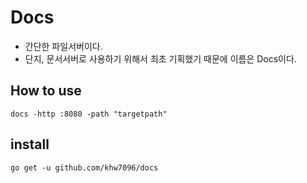 # Docs
- 간단한 파일서버이다.
- 단지, 문서서버로 사용하기 위해서 최초 기획했기 때문에 이름은 Docs이다.

## How to use
```
docs -http :8080 -path "targetpath"
```

## install
```
go get -u github.com/khw7096/docs
```
